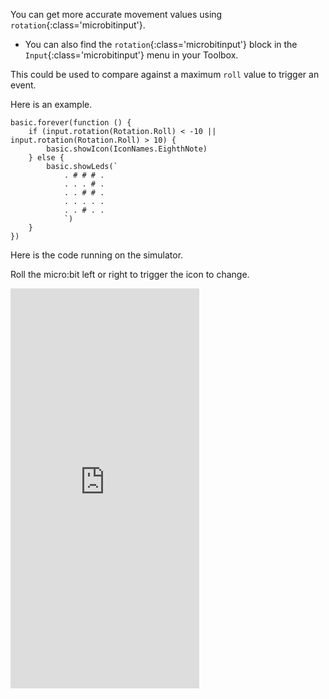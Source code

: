 You can get more accurate movement values using `rotation`{:class='microbitinput'}.

- You can also find the `rotation`{:class='microbitinput'} block in the `Input`{:class='microbitinput'} menu in your Toolbox.

This could be used to compare against a maximum `roll` value to trigger an event.

Here is an example.

```microbit
basic.forever(function () {
    if (input.rotation(Rotation.Roll) < -10 || input.rotation(Rotation.Roll) > 10) {
        basic.showIcon(IconNames.EighthNote)
    } else {
        basic.showLeds(`
            . # # # .
            . . . # .
            . . # # .
            . . . . .
            . . # . .
            `)
    }
})
```

Here is the code running on the simulator.

Roll the micro:bit left or right to trigger the icon to change.
<br>
<div style="position:relative;height:0;padding-bottom:127%;overflow:hidden;"><iframe style="position:absolute;top:0;left:0;width:60%;height:100%;" src="https://makecode.microbit.org/---run?id=_gzvM5a8MgA4f" allowfullscreen="allowfullscreen" sandbox="allow-popups allow-forms allow-scripts allow-same-origin" frameborder="0"></iframe></div>